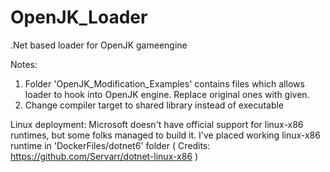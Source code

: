 # OpenJK_Loader
.Net based loader for OpenJK gameengine

Notes: 
 1) Folder 'OpenJK_Modification_Examples' contains files which allows loader to hook into OpenJK engine. Replace original ones with given.
 2) Change compiler target to shared library instead of executable


Linux deployment: 
 Microsoft doesn't have official support for linux-x86 runtimes, but some folks managed to build it. I've placed working linux-x86 runtime in 'DockerFiles/dotnet6' folder ( Credits: https://github.com/Servarr/dotnet-linux-x86 )
